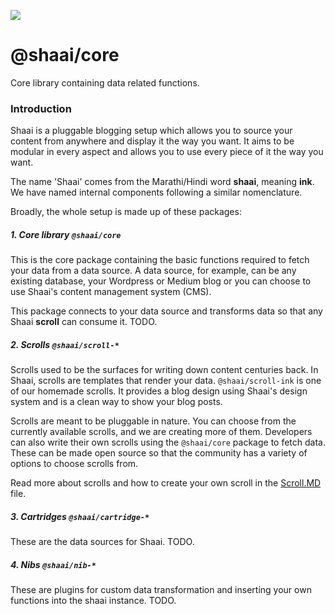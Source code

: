 ![](https://i.imgur.com/0RGDSPU.jpg)
# @shaai/core
Core library containing data related functions.

### Introduction
Shaai is a pluggable blogging setup which allows you to source your content from anywhere and display it the way you want. It aims to be modular in every aspect and allows you to use every piece of it the way you want.

The name 'Shaai' comes from the Marathi/Hindi word __shaai__, meaning __ink__. We have named internal components following a similar nomenclature.

Broadly, the whole setup is made up of these packages:

##### 1. Core library `@shaai/core`
This is the core package containing the basic functions required to fetch your data from a data source. A data source, for example, can be any existing database, your Wordpress or Medium blog or you can choose to use Shaai's content management system (CMS).

This package connects to your data source and transforms data so that any Shaai __scroll__ can consume it. TODO.

##### 2. Scrolls `@shaai/scroll-*`
Scrolls used to be the surfaces for writing down content centuries back. In Shaai, scrolls are templates that render your data. `@shaai/scroll-ink` is one of our homemade scrolls. It provides a blog design using Shaai's design system and is a clean way to show your blog posts.

Scrolls are meant to be pluggable in nature. You can choose from the currently available scrolls, and we are creating more of them. Developers can also write their own scrolls using the `@shaai/core` package to fetch data. These can be made open source so that the community has a variety of options to choose scrolls from.

Read more about scrolls and how to create your own scroll in the [Scroll.MD](https://github.com/shaaijs/docs/Scroll.MD) file.

##### 3. Cartridges `@shaai/cartridge-*`
These are the data sources for Shaai. TODO.

##### 4. Nibs `@shaai/nib-*`
These are plugins for custom data transformation and inserting your own functions into the shaai instance. TODO.




